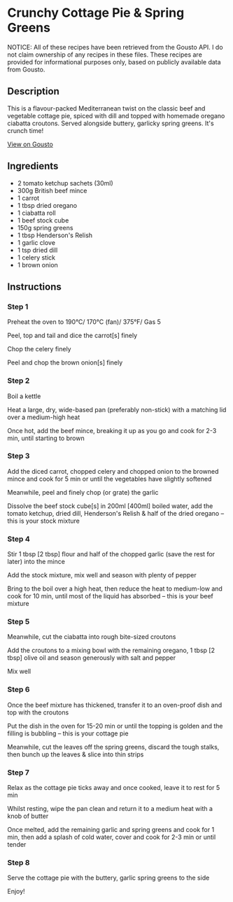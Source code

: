 # Crunchy Cottage Pie & Spring Greens

NOTICE: All of these recipes have been retrieved from the Gousto API. I do not claim ownership of any recipes in these files. These recipes are provided for informational purposes only, based on publicly available data from Gousto.

## Description

This is a flavour-packed Mediterranean twist on the classic beef and vegetable cottage pie, spiced with dill and topped with homemade oregano ciabatta croutons. Served alongside buttery, garlicky spring greens. It's crunch time!

[View on Gousto](https://www.gousto.co.uk/recipes/cookbook/crunchy-cottage-pie-spring-greens)

## Ingredients

- 2 tomato ketchup sachets (30ml)
- 300g British beef mince 
- 1 carrot
- 1 tbsp dried oregano 
- 1 ciabatta roll 
- 1 beef stock cube
- 150g spring greens
- 1 tbsp Henderson's Relish
- 1 garlic clove
- 1 tsp dried dill
- 1 celery stick
- 1 brown onion

## Instructions


### Step 1

Preheat the oven to 190&deg;C/ 170&deg;C (fan)/ 375&deg;F/ Gas 5


Peel, top and tail&nbsp;and dice the carrot<span class="text-danger">[s]</span>&nbsp;finely


Chop the celery finely


Peel and chop the&nbsp;<span class="text-highlight">brown</span> onion<span class="text-danger">[s]</span>&nbsp;finely&nbsp;


### Step 2

Boil a kettle


Heat a large, dry, wide-based pan (preferably non-stick) with a matching lid over a medium-high heat


Once hot, add the beef mince, breaking it up as you go and cook for 2-3 min, until starting to brown&nbsp;


### Step 3

Add the diced carrot, chopped celery and chopped onion to the browned mince and cook for 5 min or until the vegetables have slightly softened


Meanwhile, peel and finely chop (or grate) the garlic


Dissolve the beef stock cube<span class="text-danger">[s]</span>&nbsp;in 200ml <span class="text-danger">[400ml]</span>&nbsp;boiled water<span class="text-highlight">,&nbsp;add</span> the tomato ketchup, dried dill, Henderson's <span class="text-highlight">R</span>elish&nbsp;&amp; half of the dried oregano&nbsp;<span class="text-highlight">&ndash;</span> this is your stock mixture


### Step 4

Stir&nbsp;1 tbsp <span class="text-danger">[2 tbsp]</span>&nbsp;flour and half of the chopped garlic (save the rest for later) into the mince&nbsp;


Add the stock mixture, mix well and season with plenty of pepper


Bring to the boil over a high heat, then reduce the heat to medium-low and cook for 10 min, until most of the liquid has absorbed <span class="text-highlight">&ndash;</span> this is your beef mixture


### Step 5

Meanwhile, cut the ciabatta&nbsp;into rough bite-sized croutons


Add the croutons to a mixing bowl with the remaining oregano, 1 tbsp <span class="text-danger">[2 tbsp]</span>&nbsp;olive oil and season generously with salt and pepper


Mix well


### Step 6

Once the beef mixture has thickened, transfer it to an oven-proof dish and top with the croutons


Put&nbsp;the dish in the oven for 15-20 min or until the topping is golden and the filling is bubbling <span class="text-highlight">&ndash;</span> this is your cottage pie


Meanwhile,&nbsp;cut the leaves off the spring greens, discard the tough stalks, then bunch&nbsp;up the leaves &amp; slice into thin strips


### Step 7

Relax as the cottage pie ticks away and once cooked, leave it to rest for 5 min


Whilst resting, wipe the pan clean and return it to a medium heat with a knob of&nbsp;butter


Once melted, add the remaining&nbsp;garlic and spring greens and cook for 1 min, then add a splash of&nbsp;cold water, cover and cook for 2-3 min or until tender

### Step 8

Serve the cottage pie with the <span class="text-highlight">buttery,</span> garlic&nbsp;spring greens to the side


Enjoy!

